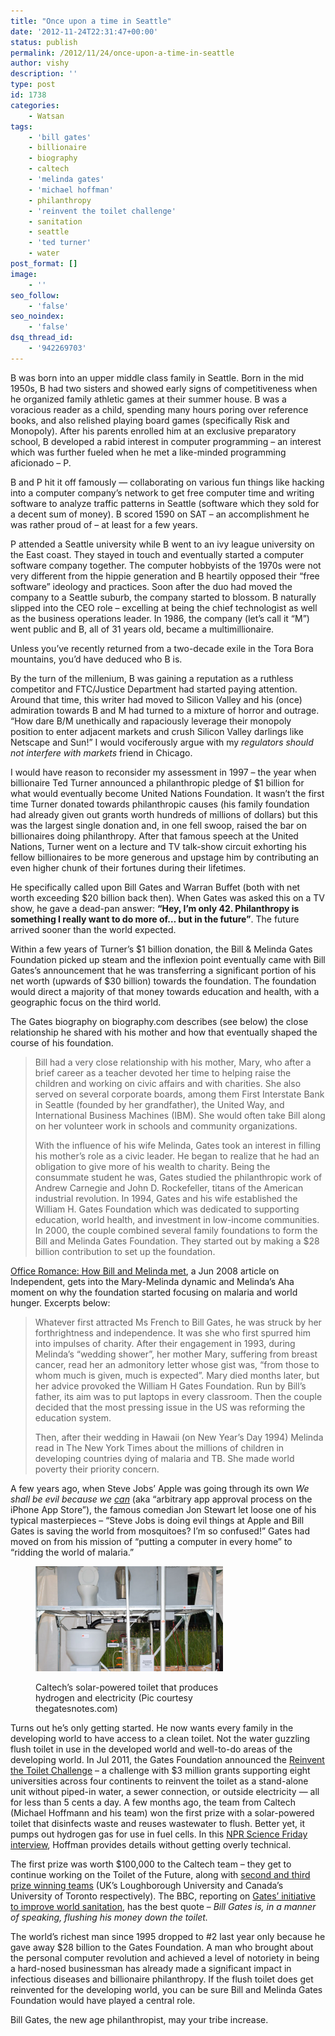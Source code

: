 ```yaml
---
title: "Once upon a time in Seattle"
date: '2012-11-24T22:31:47+00:00'
status: publish
permalink: /2012/11/24/once-upon-a-time-in-seattle
author: vishy
description: ''
type: post
id: 1738
categories:
    - Watsan
tags:
    - 'bill gates'
    - billionaire
    - biography
    - caltech
    - 'melinda gates'
    - 'michael hoffman'
    - philanthropy
    - 'reinvent the toilet challenge'
    - sanitation
    - seattle
    - 'ted turner'
    - water
post_format: []
image:
    - ''
seo_follow:
    - 'false'
seo_noindex:
    - 'false'
dsq_thread_id:
    - '942269703'
---
```

B was born into an upper middle class family in Seattle. Born in the mid 1950s, B had two sisters and showed early signs of competitiveness when he organized family athletic games at their summer house. B was a voracious reader as a child, spending many hours poring over reference books, and also relished playing board games (specifically Risk and Monopoly). After his parents enrolled him at an exclusive preparatory school, B developed a rabid interest in computer programming – an interest which was further fueled when he met a like-minded programming aficionado – P.

B and P hit it off famously — collaborating on various fun things like hacking into a computer company’s network to get free computer time and writing software to analyze traffic patterns in Seattle (software which they sold for a decent sum of money). B scored 1590 on SAT – an accomplishment he was rather proud of – at least for a few years.

P attended a Seattle university while B went to an ivy league university on the East coast. They stayed in touch and eventually started a computer software company together. The computer hobbyists of the 1970s were not very different from the hippie generation and B heartily opposed their “free software” ideology and practices. Soon after the duo had moved the company to a Seattle suburb, the company started to blossom. B naturally slipped into the CEO role – excelling at being the chief technologist as well as the business operations leader. In 1986, the company (let’s call it “M”) went public and B, all of 31 years old, became a multimillionaire.

Unless you’ve recently returned from a two-decade exile in the Tora Bora mountains, you’d have deduced who B is.

By the turn of the millenium, B was gaining a reputation as a ruthless competitor and FTC/Justice Department had started paying attention. Around that time, this writer had moved to Silicon Valley and his (once) admiration towards B and M had turned to a mixture of horror and outrage. “How dare B/M unethically and rapaciously leverage their monopoly position to enter adjacent markets and crush Silicon Valley darlings like Netscape and Sun!” I would vociferously argue with my *regulators should not interfere with markets* friend in Chicago.

I would have reason to reconsider my assessment in 1997 – the year when billionaire Ted Turner announced a philanthropic pledge of $1 billion for what would eventually become United Nations Foundation. It wasn’t the first time Turner donated towards philanthropic causes (his family foundation had already given out grants worth hundreds of millions of dollars) but this was the largest single donation and, in one fell swoop, raised the bar on billionaires doing philanthropy. After that famous speech at the United Nations, Turner went on a lecture and TV talk-show circuit exhorting his fellow billionaires to be more generous and upstage him by contributing an even higher chunk of their fortunes during their lifetimes.

He specifically called upon Bill Gates and Warran Buffet (both with net worth exceeding $20 billion back then). When Gates was asked this on a TV show, he gave a dead-pan answer: **“Hey, I’m only 42. Philanthropy is something I really want to do more of… but in the future”**. The future arrived sooner than the world expected.

Within a few years of Turner’s $1 billion donation, the Bill &amp; Melinda Gates Foundation picked up steam and the inflexion point eventually came with Bill Gates’s announcement that he was transferring a significant portion of his net worth (upwards of $30 billion) towards the foundation. The foundation would direct a majority of that money towards education and health, with a geographic focus on the third world.

The Gates biography on biography.com describes (see below) the close relationship he shared with his mother and how that eventually shaped the course of his foundation.

> Bill had a very close relationship with his mother, Mary, who after a brief career as a teacher devoted her time to helping raise the children and working on civic affairs and with charities. She also served on several corporate boards, among them First Interstate Bank in Seattle (founded by her grandfather), the United Way, and International Business Machines (IBM). She would often take Bill along on her volunteer work in schools and community organizations.
> 
> With the influence of his wife Melinda, Gates took an interest in filling his mother’s role as a civic leader. He began to realize that he had an obligation to give more of his wealth to charity. Being the consummate student he was, Gates studied the philanthropic work of Andrew Carnegie and John D. Rockefeller, titans of the American industrial revolution. In 1994, Gates and his wife established the William H. Gates Foundation which was dedicated to supporting education, world health, and investment in low-income communities. In 2000, the couple combined several family foundations to form the Bill and Melinda Gates Foundation. They started out by making a $28 billion contribution to set up the foundation.

[Office Romance: How Bill and Melinda met](http://www.independent.co.uk/life-style/gadgets-and-tech/features/office-romance-how-bill-met-melinda-855292.html), a Jun 2008 article on Independent, gets into the Mary-Melinda dynamic and Melinda’s Aha moment on why the foundation started focusing on malaria and world hunger. Excerpts below:

> Whatever first attracted Ms French to Bill Gates, he was struck by her forthrightness and independence. It was she who first spurred him into impulses of charity. After their engagement in 1993, during Melinda’s “wedding shower”, her mother Mary, suffering from breast cancer, read her an admonitory letter whose gist was, “from those to whom much is given, much is expected”. Mary died months later, but her advice provoked the William H Gates Foundation. Run by Bill’s father, its aim was to put laptops in every classroom. Then the couple decided that the most pressing issue in the US was reforming the education system.
> 
> Then, after their wedding in Hawaii (on New Year’s Day 1994) Melinda read in The New York Times about the millions of children in developing countries dying of malaria and TB. She made world poverty their priority concern.

A few years ago, when Steve Jobs’ Apple was going through its own *We shall be evil because we <span style="text-decoration: underline;">can</span>* (aka “arbitrary app approval process on the iPhone App Store”), the famous comedian Jon Stewart let loose one of his typical masterpieces – “Steve Jobs is doing evil things at Apple and Bill Gates is saving the world from mosquitoes? I’m so confused!” Gates had moved on from his mission of “putting a computer in every home” to “ridding the world of malaria.”

<figure aria-describedby="caption-attachment-1862" class="wp-caption alignleft" id="attachment_1862" style="width: 300px">

[![](../../../../uploads/2012/11/Caltech_winner_700.jpg "Caltech_winner_700")](../../../../uploads/2012/11/Caltech_winner_700.jpg)<figcaption class="wp-caption-text" id="caption-attachment-1862">Caltech’s solar-powered toilet that produces hydrogen and electricity (Pic courtesy thegatesnotes.com)</figcaption></figure>

Turns out he’s only getting started. He now wants every family in the developing world to have access to a clean toilet. Not the water guzzling flush toilet in use in the developed world and well-to-do areas of the developing world. In Jul 2011, the Gates Foundation announced the [Reinvent the Toilet Challenge](http://www.gatesfoundation.org/press-releases/Pages/safe-affordable-sanitation-110719.aspx) – a challenge with $3 million grants supporting eight universities across four continents to reinvent the toilet as a stand-alone unit without piped-in water, a sewer connection, or outside electricity — all for less than 5 cents a day. A few months ago, the team from Caltech (Michael Hoffmann and his team) won the first prize with a solar-powered toilet that disinfects waste and reuses wastewater to flush. Better yet, it pumps out hydrogen gas for use in fuel cells. In this [NPR Science Friday interview](http://www.npr.org/2012/08/17/159003117/solar-toilet-disinfects-waste-makes-hydrogen-fuel), Hoffman provides details without getting overly technical.

The first prize was worth $100,000 to the Caltech team – they get to continue working on the Toilet of the Future, along with [second and third prize winning teams](http://www.huffingtonpost.com/2012/08/16/toilet-of-the-future-caltech-solar-powered-toilet-video-photos_n_1791874.html) (UK’s Loughborough University and Canada’s University of Toronto respectively). The BBC, reporting on [Gates’ initiative to improve world sanitation](http://www.bbc.com/news/technology-19271061), has the best quote – *Bill Gates is, in a manner of speaking, flushing his money down the toilet.*

The world’s richest man since 1995 dropped to #2 last year only because he gave away $28 billion to the Gates Foundation. A man who brought about the personal computer revolution and achieved a level of notoriety in being a hard-nosed businessman has already made a significant impact in infectious diseases and billionaire philanthropy. If the flush toilet does get reinvented for the developing world, you can be sure Bill and Melinda Gates Foundation would have played a central role.

Bill Gates, the new age philanthropist, may your tribe increase.